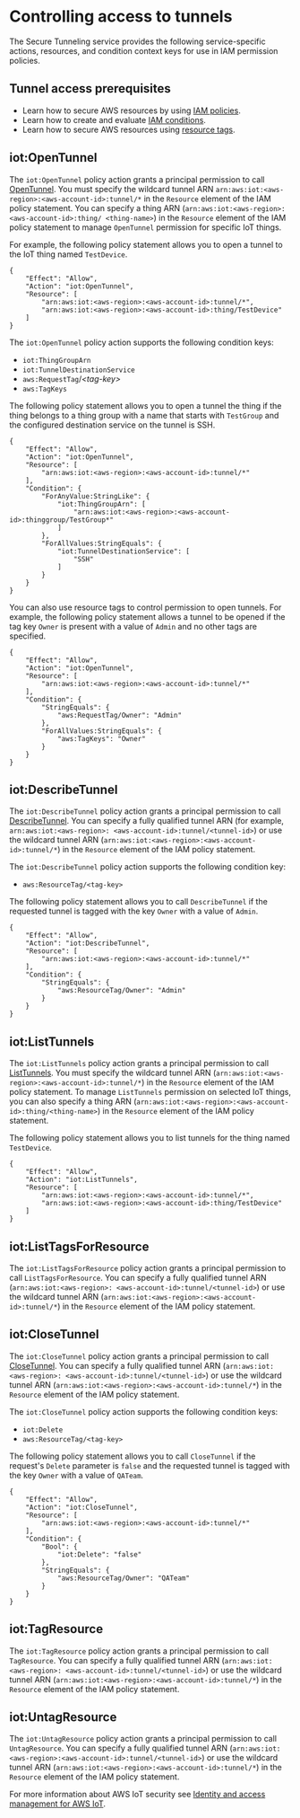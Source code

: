 # Controlling access to tunnels<a name="tunnel-access"></a>

The Secure Tunneling service provides the following service\-specific actions, resources, and condition context keys for use in IAM permission policies\.

## Tunnel access prerequisites<a name="tunnel-access-prereq"></a>
+ Learn how to secure AWS resources by using [IAM policies](https://docs.aws.amazon.com/IAM/latest/UserGuide/access_controlling.html)\.
+ Learn how to create and evaluate [IAM conditions](      https://docs.aws.amazon.com/IAM/latest/UserGuide/reference_policies_multi-value-conditions.html)\.
+ Learn how to secure AWS resources using [resource tags](https://docs.aws.amazon.com/IAM/latest/UserGuide/access_tags.html)\.

## iot:OpenTunnel<a name="open-tunnel-action"></a>

The `iot:OpenTunnel` policy action grants a principal permission to call [OpenTunnel](https://docs.aws.amazon.com/iot/latest/apireference/API_iot-secure-tunneling_OpenTunnel.html)\. You must specify the wildcard tunnel ARN `arn:aws:iot:<aws-region>:<aws-account-id>:tunnel/*` in the `Resource` element of the IAM policy statement\. You can specify a thing ARN \(`arn:aws:iot:<aws-region>:<aws-account-id>:thing/ <thing-name>`\) in the `Resource` element of the IAM policy statement to manage `OpenTunnel` permission for specific IoT things\.

For example, the following policy statement allows you to open a tunnel to the IoT thing named `TestDevice`\.

```
{
    "Effect": "Allow",
    "Action": "iot:OpenTunnel",
    "Resource": [
        "arn:aws:iot:<aws-region>:<aws-account-id>:tunnel/*",
        "arn:aws:iot:<aws-region>:<aws-account-id>:thing/TestDevice"
    ]
}
```

The `iot:OpenTunnel` policy action supports the following condition keys:
+ `iot:ThingGroupArn`
+ `iot:TunnelDestinationService`
+ `aws:RequestTag`/*<tag\-key>*
+ `aws:TagKeys`

The following policy statement allows you to open a tunnel the thing if the thing belongs to a thing group with a name that starts with `TestGroup` and the configured destination service on the tunnel is SSH\.

```
{
    "Effect": "Allow",
    "Action": "iot:OpenTunnel",
    "Resource": [
        "arn:aws:iot:<aws-region>:<aws-account-id>:tunnel/*"
    ],
    "Condition": {
        "ForAnyValue:StringLike": {
            "iot:ThingGroupArn": [
                "arn:aws:iot:<aws-region>:<aws-account-id>:thinggroup/TestGroup*"
            ]
        },
        "ForAllValues:StringEquals": {
            "iot:TunnelDestinationService": [
                "SSH"
            ]
        }
    }
}
```

You can also use resource tags to control permission to open tunnels\. For example, the following policy statement allows a tunnel to be opened if the tag key `Owner` is present with a value of `Admin` and no other tags are specified\.

```
{
    "Effect": "Allow",
    "Action": "iot:OpenTunnel",
    "Resource": [
        "arn:aws:iot:<aws-region>:<aws-account-id>:tunnel/*"
    ],
    "Condition": {
        "StringEquals": {
            "aws:RequestTag/Owner": "Admin"
        },
        "ForAllValues:StringEquals": {
            "aws:TagKeys": "Owner"
        }
    }
}
```

## iot:DescribeTunnel<a name="describe-tunnel-action"></a>

The `iot:DescribeTunnel` policy action grants a principal permission to call [DescribeTunnel](https://docs.aws.amazon.com/iot/latest/apireference/API_iot-secure-tunneling_DescribeTunnel.html)\. You can specify a fully qualified tunnel ARN \(for example, `arn:aws:iot:<aws-region>: <aws-account-id>:tunnel/<tunnel-id>`\) or use the wildcard tunnel ARN \(`arn:aws:iot:<aws-region>:<aws-account-id>:tunnel/*`\) in the `Resource` element of the IAM policy statement\.

The `iot:DescribeTunnel` policy action supports the following condition key:
+ `aws:ResourceTag/<tag-key>`

The following policy statement allows you to call `DescribeTunnel` if the requested tunnel is tagged with the key `Owner` with a value of `Admin`\.

```
{
    "Effect": "Allow",
    "Action": "iot:DescribeTunnel",
    "Resource": [
        "arn:aws:iot:<aws-region>:<aws-account-id>:tunnel/*"
    ],
    "Condition": {
        "StringEquals": {
            "aws:ResourceTag/Owner": "Admin"
        }
    }
}
```

## iot:ListTunnels<a name="list-tunnels-action"></a>

The `iot:ListTunnels` policy action grants a principal permission to call [ListTunnels](https://docs.aws.amazon.com/iot/latest/apireference/API_iot-secure-tunneling_ListTunnels.html)\. You must specify the wildcard tunnel ARN \(`arn:aws:iot:<aws-region>:<aws-account-id>:tunnel/*`\) in the `Resource` element of the IAM policy statement\. To manage `ListTunnels` permission on selected IoT things, you can also specify a thing ARN \(`arn:aws:iot:<aws-region>:<aws-account-id>:thing/<thing-name>`\) in the `Resource` element of the IAM policy statement\.

The following policy statement allows you to list tunnels for the thing named `TestDevice`\.

```
{
    "Effect": "Allow",
    "Action": "iot:ListTunnels",
    "Resource": [
        "arn:aws:iot:<aws-region>:<aws-account-id>:tunnel/*",
        "arn:aws:iot:<aws-region>:<aws-account-id>:thing/TestDevice"
    ]
}
```

## iot:ListTagsForResource<a name="list-tags-for-resource-action"></a>

The `iot:ListTagsForResource` policy action grants a principal permission to call `ListTagsForResource`\. You can specify a fully qualified tunnel ARN \(`arn:aws:iot:<aws-region>: <aws-account-id>:tunnel/<tunnel-id>`\) or use the wildcard tunnel ARN \(`arn:aws:iot:<aws-region>:<aws-account-id>:tunnel/*`\) in the `Resource` element of the IAM policy statement\.

## iot:CloseTunnel<a name="close-tunnel-action"></a>

The `iot:CloseTunnel` policy action grants a principal permission to call [CloseTunnel](https://docs.aws.amazon.com/iot/latest/apireference/API_iot-secure-tunneling_CloseTunnel.html)\. You can specify a fully qualified tunnel ARN \(`arn:aws:iot:<aws-region>: <aws-account-id>:tunnel/<tunnel-id>`\) or use the wildcard tunnel ARN \(`arn:aws:iot:<aws-region>:<aws-account-id>:tunnel/*`\) in the `Resource` element of the IAM policy statement\.

The `iot:CloseTunnel` policy action supports the following condition keys:
+ `iot:Delete`
+ `aws:ResourceTag/<tag-key>`

The following policy statement allows you to call `CloseTunnel` if the request's `Delete` parameter is `false` and the requested tunnel is tagged with the key `Owner` with a value of `QATeam`\.

```
{
    "Effect": "Allow",
    "Action": "iot:CloseTunnel",
    "Resource": [
        "arn:aws:iot:<aws-region>:<aws-account-id>:tunnel/*"
    ],
    "Condition": {
        "Bool": {
            "iot:Delete": "false"
        },
        "StringEquals": {
            "aws:ResourceTag/Owner": "QATeam"
        }
    }
}
```

## iot:TagResource<a name="tag-resource-action"></a>

The `iot:TagResource` policy action grants a principal permission to call `TagResource`\. You can specify a fully qualified tunnel ARN \(`arn:aws:iot:<aws-region>: <aws-account-id>:tunnel/<tunnel-id>`\) or use the wildcard tunnel ARN \(`arn:aws:iot:<aws-region>:<aws-account-id>:tunnel/*`\) in the `Resource` element of the IAM policy statement\.

## iot:UntagResource<a name="untag-resource-action"></a>

The `iot:UntagResource` policy action grants a principal permission to call `UntagResource`\. You can specify a fully qualified tunnel ARN \(`arn:aws:iot:<aws-region>:<aws-account-id>:tunnel/<tunnel-id>`\) or use the wildcard tunnel ARN \(`arn:aws:iot:<aws-region>:<aws-account-id>:tunnel/*`\) in the `Resource` element of the IAM policy statement\.

For more information about AWS IoT security see [Identity and access management for AWS IoT](security-iam.md)\.